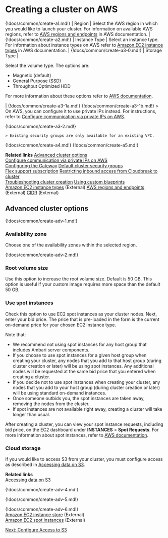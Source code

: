# Creating a cluster on AWS

{!docs/common/create-a1.md!}
| Region | Select the AWS region in which you would like to launch your cluster. For information on available AWS regions, refer to [AWS regions and endpoints](http://docs.aws.amazon.com/general/latest/gr/rande.html) in AWS documentation. |
{!docs/common/create-a2.md!}
| Instance Type | Select an instance type. For information about instance types on AWS refer to [Amazon EC2 instance types](https://aws.amazon.com/ec2/instance-types/) in AWS documentation. |
{!docs/common/create-a3-0.md!}
| Storage Type | <p>Select the volume type. The options are:<ul><li>Magnetic (default)</li><li>General Purpose (SSD)</li><li>Throughput Optimized HDD</li></ul>For more information about these options refer to <a href="http://docs.aws.amazon.com/AWSEC2/latest/UserGuide/InstanceStorage.html" target="_blank">AWS documentation</a>.</p>|
{!docs/common/create-a3-1a.md!}
{!docs/common/create-a3-1b.md!}
    > On AWS, you can configure it to use private IPs instead. For instructions, refer to [Configure communication via private IPs on AWS](trouble-cluster.md#configure-communication-via-private-ips-on-aws).

{!docs/common/create-a3-2.md!}

    > Existing security groups are only available for an existing VPC. 

{!docs/common/create-a4.md!}
{!docs/common/create-a5.md!}

**Related links**
[Advanced cluster options](#advanced-cluster-options)  
[Configure communication via private IPs on AWS](trouble-cluster.md#configure-communication-via-private-ips-on-aws)  
[Configuring the Gateway](gateway.md)
[Default cluster security groups](security.md#default-cluster-security-groups)  
[Flex support subscription](get-help.md#flex-subscription)
[Restricting inbound access from Cloudbreak to cluster](security-cb-inbound.md)  
[Troubleshooting cluster creation](trouble-cluster.md)
[Using custom blueprints](blueprints.md)  
[Amazon EC2 instance types](https://aws.amazon.com/ec2/instance-types/) (External)
[AWS regions and endpoints](http://docs.aws.amazon.com/general/latest/gr/rande.html) (External)
[CIDR](http://www.ipaddressguide.com/cidr) (External)

## Advanced cluster options

{!docs/common/create-adv-1.md!}

### Availability zone

Choose one of the availability zones within the selected region.

{!docs/common/create-adv-2.md!}

### Root volume size

Use this option to increase the root volume size. Default is 50 GB. This option is useful if your custom image requires more space than the default 50 GB.

### Use spot instances

Check this option to use EC2 spot instances as your cluster nodes. Next, enter your bid price. The price that is pre-loaded in the form is the current on-demand price for your chosen EC2 instance type.

Note that:

* We recommend not using spot instances for any host group that includes Ambari server components.  
* If you choose to use spot instances for a given host group when creating your cluster, any nodes that you add to that host group (during cluster creation or later) will be using spot instances. Any additional nodes will be requested at the same bid price that you entered when creating a cluster.  
* If you decide not to use spot instances when creating your cluster, any nodes that you add to your host group (during cluster creation or later) will be using standard on-demand instances.
* Once someone outbids you, the spot instances are taken away, removing the nodes from the cluster.
* If spot instances are not available right away, creating a cluster will take longer than usual.

After creating a cluster, you can view your spot instance requests, including bid price, on the EC2 dashboard under **INSTANCES** > **Spot Requests**. For more information about spot instances, refer to [AWS documentation](https://aws.amazon.com/ec2/spot/).  

### Cloud storage

If you would like to access S3 from your cluster, you must configure access as described in [Accessing data on S3](aws-data.md).

**Related links**  
[Accessing data on S3](aws-data.md)

{!docs/common/create-adv-4.md!}

{!docs/common/create-adv-5.md!}

{!docs/common/create-adv-6.md!}  
[Amazon EC2 instance store](http://docs.aws.amazon.com/AWSEC2/latest/UserGuide/InstanceStorage.html) (External)  
[Amazon EC2 spot instances](https://aws.amazon.com/ec2/spot/) (External)

<div class="next">
    <a href="../aws-data/index.html">Next: Configure Access to S3</a>
</div>
